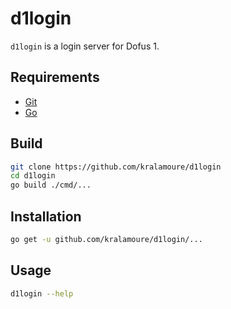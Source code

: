 # d1login

`d1login` is a login server for Dofus 1.

## Requirements

- [Git](https://git-scm.com/)
- [Go](https://golang.org/)

## Build

```sh
git clone https://github.com/kralamoure/d1login
cd d1login
go build ./cmd/...
```

## Installation

```sh
go get -u github.com/kralamoure/d1login/...
```

## Usage

```sh
d1login --help
```

